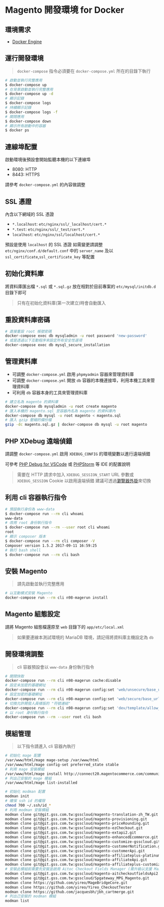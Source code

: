 ﻿# Magento 開發環境 for Docker

## 環境需求

- [Docker Engine](https://docs.docker.com/engine/installation/)

## 運行開發環境

> `docker-compose` 指令必須要在 `docker-compose.yml` 所在的目錄下執行

```sh
# 啟動並執行完整應用
$ docker-compose up
# 在背景啟動並執行完整應用
$ docker-compose up -d
# 顯示記錄
$ docker-compose logs
# 持續顯示記錄
$ docker-compose logs -f
# 關閉應用
$ docker-compose down
# 顯示所有啟動中的容器
$ docker ps
```

## 連線埠配置

啟動環境後預設會開始監聽本機的以下連線埠

- 8080: HTTP
- 8443: HTTPS

請參考 `docker-compose.yml` 的內容做調整

## SSL 憑證

內含以下網域的 SSL 憑證

- `*.localhost`: `etc/nginx/ssl/_localhost/cert.*`
- `*.test`: `etc/nginx/ssl/_test/cert.*`
- `localhost`: `etc/nginx/ssl/localhost/cert.*`

預設是使用 `localhost` 的 SSL 憑證
如需變更請調整 `etc/nginx/conf.d/default.conf` 中的 `server_name` 及以 `ssl_certificate`,`ssl_certificate_key` 等配置

## 初始化資料庫

將資料庫匯出檔 `*.sql` 或 `*.sql.gz` 放在相對於目前專案的 `etc/mysql/initdb.d` 目錄下即可

> 只有在初始化資料庫(第一次建立)時會自動匯入

## 重設資料庫密碼

```sh
# 直接重設 root 帳號密碼
docker-compose exec db mysqladmin -u root password 'new-password'
# 或是透過以下互動程序來設定所有安全性選項
docker-compose exec db mysql_secure_installation
```

## 管理資料庫

- 可調整 `docker-compose.yml` 啟用 `phpmyadmin` 容器來管理資料庫
- 可調整 `docker-compose.yml` 開放 `db` 容器的本機連接埠，利用本機工具來管理資料庫
- 可利用 `db` 容器本身的工具來管理資料庫

```sh
# 建立名為 magento 的資料庫
docker-compose db mysqladmin -u root create magento
# 匯入本機的 magento.sql 至容器內名為 magento 的資料庫內
docker-compose db mysql -u root magento < magento.sql
# 匯入 gzip 壓縮的備份檔
gzip -dc magento.sql.gz | docker-compose db mysql -u root magento
```

## PHP XDebug 遠端偵錯

請調整 `docker-compose.yml` 啟用 `XDEBUG_CONFIG` 的環境變數以進行遠端偵錯

可參考 [PHP Debug for VSCode](https://code.visualstudio.com/docs/languages/php#_debugging) 或 [PHPStorm](https://confluence.jetbrains.com/display/PhpStorm/Zero-configuration+Web+Application+Debugging+with+Xdebug+and+PhpStorm) 等 IDE 的配置說明

> 需要在 HTTP 請求中加入 `XDEBUG_SESSION_START` URL 參數或 `XDEBUG_SESSION` Cookie 以啟用遠端偵錯
> 建議可透過[瀏覽器外掛](https://chrome.google.com/webstore/detail/xdebug-helper/eadndfjplgieldjbigjakmdgkmoaaaoc)來切換

## 利用 cli 容器執行指令

```sh
# 預設執行身份為 www-data
$ docker-compose run --rm cli whoami
www-data
# 改用 root 身份執行指令
$ docker-compose run --rm --user root cli whoami
root
# 顯示 composer 版本
$ docker-compose run --rm cli composer -V
Composer version 1.5.2 2017-09-11 16:59:25
# 執行 bash shell
$ docker-compose run --rm cli bash
```

## 安裝 Magento

> 請先啟動並執行完整應用

```sh
# 以互動模式安裝 Magento
docker-compose run --rm cli n98-magerun install
```

## Magento 組態設定

請將 Magento 組態檔還原至 `web` 目錄下的 `app/etc/local.xml`

> 如果要連線本測試環境的 MariaDB 環境，請記得將資料庫主機設定為 `db`

## 開發環境調整

> cli 容器預設會以 `www-data` 身份執行指令

```sh
# 關閉快取
docker-compose run --rm cli n98-magerun cache:disable
# 設定未加密的基礎網址
docker-compose run --rm cli n98-magerun config:set 'web/unsecure/base_url' 'http://dev.magento.test:8080/'
# 設定加密的基礎網址
docker-compose run --rm cli n98-magerun config:set 'web/secure/base_url' 'https://dev.magento.test:8443/'
# 切換允許開發人員樣版的 "符號連結"
docker-compose run --rm cli n98-magerun config:set 'dev/template/allow_symlink' '1'
# 以 root 身份執行指令
docker-compose run --rm --user root cli bash
```

## 模組管理

> 以下指令請進入 cli 容器內執行

```sh
# 初始化 mage 配置
/var/www/html/mage mage-setup /var/www/html
/var/www/html/mage config-set preferred_state stable
# 利用 mage 安裝模組
/var/www/html/mage install http://connect20.magentocommerce.com/community ASchroder_SMTPPro
# 列出己安裝的 mage 模組
/var/www/html/mage list-installed

# 初始化 modman 配置
modman init
# 確保 ssh id 的權限
chmod 700 ~/.ssh/id_*
# 利用 modman 安裝模組
modman clone git@git.gss.com.tw:gsscloud/magento-translation-zh_TW.git
modman clone git@git.gss.com.tw:gsscloud/magento-provisioning.git
modman clone git@git.gss.com.tw:gsscloud/magento-priceRounding.git
modman clone git@git.gss.com.tw:gsscloud/magento-ezCheckout.git
modman clone git@git.gss.com.tw:gsscloud/magento-extapi2.git
modman clone git@git.gss.com.tw:gsscloud/magento-enhancedEcommerce.git
modman clone git@git.gss.com.tw:gsscloud/magento-customize-gsscloud.git
modman clone git@git.gss.com.tw:gsscloud/magento-customerNotification.git
modman clone git@git.gss.com.tw:gsscloud/magento-customerApi.git
modman clone git@git.gss.com.tw:gsscloud/magento-affiliateplus-platinum.git
modman clone git@git.gss.com.tw:gsscloud/magento-affiliateApi.git
modman clone git@git.gss.com.tw:gsscloud/magento-affiliateplus-customize.git
# 安裝此模組前需要先安裝並啟用 Aitoc Checkout Fields Manager (需升級以支援 Magento 1.9 最新版)
modman clone git@git.gss.com.tw:gsscloud/magento-aitcheckoutfieldsApi2.git
modman clone git@git.gss.com.tw:gsscloud/Spgateway_MPG_Magento.git
modman clone https://github.com/yireo/MageBridgeCore.git
modman clone https://github.com/yireo/Yireo_CheckoutTester
modman clone https://github.com/jacquesbh/jbh_cartmerge.git
# 列出己安裝的 modman 模組
modman list
```
